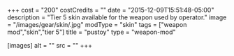 +++
cost = "200"
costCredits = ""
date = "2015-12-09T15:51:48-05:00"
description = "Tier 5 skin available for the weapon used by operator."
image = "/images/gear/skin/.jpg"
modType = "skin"
tags = ["weapon mod","skin","tier 5"]
title = "pustoy"
type = "weapon-mod"

[images]
  alt = ""
  src = ""
+++
